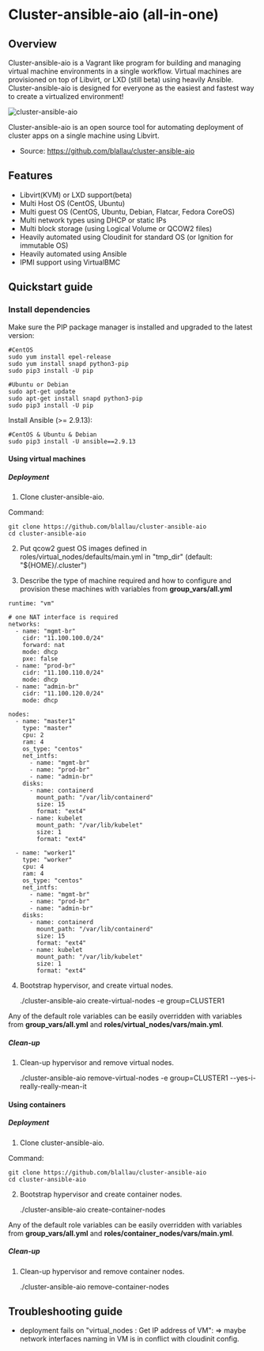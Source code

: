 # Cluster-ansible-aio (all-in-one)

## Overview

Cluster-ansible-aio is a Vagrant like program for building and managing virtual machine environments in a single workflow.
Virtual machines are provisioned on top of Libvirt, or LXD (still beta) using heavily Ansible.
Cluster-ansible-aio is designed for everyone as the easiest and fastest way to create a virtualized environment!

![cluster-ansible-aio](https://user-images.githubusercontent.com/9655027/31175714-6e453b1e-a910-11e7-8a60-f7c6d2114b1a.png)

Cluster-ansible-aio is an open source tool for automating deployment of cluster apps on a single machine using Libvirt.

-   Source: <https://github.com/blallau/cluster-ansible-aio>

## Features

-   Libvirt(KVM) or LXD support(beta)
-   Multi Host OS (CentOS, Ubuntu)
-   Multi guest OS (CentOS, Ubuntu, Debian, Flatcar, Fedora CoreOS)
-   Multi network types using DHCP or static IPs
-   Multi block storage (using Logical Volume or QCOW2 files)
-   Heavily automated using Cloudinit for standard OS (or Ignition for immutable OS)
-   Heavily automated using Ansible
-   IPMI support using VirtualBMC

## Quickstart guide

### Install dependencies

Make sure the PIP package manager is installed and upgraded to the latest version:

```
#CentOS
sudo yum install epel-release
sudo yum install snapd python3-pip
sudo pip3 install -U pip

#Ubuntu or Debian
sudo apt-get update
sudo apt-get install snapd python3-pip
sudo pip3 install -U pip
```

Install Ansible (>= 2.9.13):

```
#CentOS & Ubuntu & Debian
sudo pip3 install -U ansible==2.9.13
```

#### Using virtual machines

##### Deployment

1. Clone cluster-ansible-aio.

Command:

    git clone https://github.com/blallau/cluster-ansible-aio
    cd cluster-ansible-aio

2. Put qcow2 guest OS images defined in roles/virtual_nodes/defaults/main.yml in "tmp_dir" (default: "${HOME}/.cluster")

3. Describe the type of machine required and how to configure and provision these machines with variables from **group_vars/all.yml**

```
runtime: "vm"

# one NAT interface is required
networks:
  - name: "mgmt-br"
    cidr: "11.100.100.0/24"
    forward: nat
    mode: dhcp
    pxe: false
  - name: "prod-br"
    cidr: "11.100.110.0/24"
    mode: dhcp
  - name: "admin-br"
    cidr: "11.100.120.0/24"
    mode: dhcp

nodes:
  - name: "master1"
    type: "master"
    cpu: 2
    ram: 4
    os_type: "centos"
    net_intfs:
      - name: "mgmt-br"
      - name: "prod-br"
      - name: "admin-br"
    disks:
      - name: containerd
        mount_path: "/var/lib/containerd"
        size: 15
        format: "ext4"
      - name: kubelet
        mount_path: "/var/lib/kubelet"
        size: 1
        format: "ext4"

  - name: "worker1"
    type: "worker"
    cpu: 4
    ram: 4
    os_type: "centos"
    net_intfs:
      - name: "mgmt-br"
      - name: "prod-br"
      - name: "admin-br"
    disks:
      - name: containerd
        mount_path: "/var/lib/containerd"
        size: 15
        format: "ext4"
      - name: kubelet
        mount_path: "/var/lib/kubelet"
        size: 1
        format: "ext4"
```

4. Bootstrap hypervisor, and create virtual nodes.

    ./cluster-ansible-aio create-virtual-nodes -e group=CLUSTER1

Any of the default role variables can be easily overridden with variables from **group_vars/all.yml**
and **roles/virtual_nodes/vars/main.yml**.

##### Clean-up

1. Clean-up hypervisor and remove virtual nodes.

    ./cluster-ansible-aio remove-virtual-nodes  -e group=CLUSTER1 --yes-i-really-really-mean-it

#### Using containers

##### Deployment

1. Clone cluster-ansible-aio.

Command:

    git clone https://github.com/blallau/cluster-ansible-aio
    cd cluster-ansible-aio

2. Bootstrap hypervisor and create container nodes.

    ./cluster-ansible-aio create-container-nodes

Any of the default role variables can be easily overridden with variables from **group_vars/all.yml**
and **roles/container_nodes/vars/main.yml**.

##### Clean-up

1. Clean-up hypervisor and remove container nodes.

    ./cluster-ansible-aio remove-container-nodes

## Troubleshooting guide

* deployment fails on "virtual_nodes : Get IP address of VM":
=> maybe network interfaces naming in VM is in conflict with cloudinit config.
